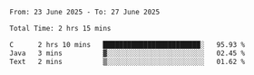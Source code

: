 <!--START_SECTION:waka-->

```txt
From: 23 June 2025 - To: 27 June 2025

Total Time: 2 hrs 15 mins

C      2 hrs 10 mins   ████████████████████████░   95.93 %
Java   3 mins          ▓░░░░░░░░░░░░░░░░░░░░░░░░   02.45 %
Text   2 mins          ▒░░░░░░░░░░░░░░░░░░░░░░░░   01.62 %
```

<!--END_SECTION:waka-->
